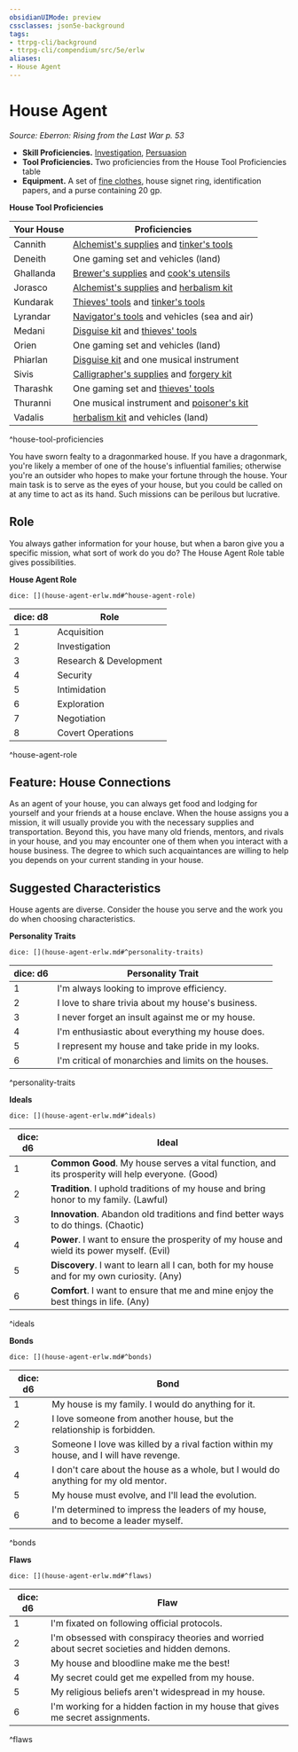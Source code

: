 ```yaml
---
obsidianUIMode: preview
cssclasses: json5e-background
tags:
- ttrpg-cli/background
- ttrpg-cli/compendium/src/5e/erlw
aliases:
- House Agent
---
```

# House Agent
*Source: Eberron: Rising from the Last War p. 53*  


- **Skill Proficiencies.** [Investigation](Інструменти%20ДМ/CLI/rules/skills.md#Investigation), [Persuasion](Інструменти%20ДМ/CLI/rules/skills.md#Persuasion)  
- **Tool Proficiencies.** Two proficiencies from the House Tool Proficiencies table  
- **Equipment.** A set of [fine clothes](Інструменти%20ДМ/CLI/items/fine-clothes-xphb.md), house signet ring, identification papers, and a purse containing 20 gp.  

**House Tool Proficiencies**

| Your House | Proficiencies |
|------------|---------------|
| Cannith | [Alchemist's supplies](Інструменти%20ДМ/CLI/items/alchemists-supplies-xphb.md) and [tinker's tools](Інструменти%20ДМ/CLI/items/tinkers-tools-xphb.md) |
| Deneith | One gaming set and vehicles (land) |
| Ghallanda | [Brewer's supplies](Інструменти%20ДМ/CLI/items/brewers-supplies-xphb.md) and [cook's utensils](Інструменти%20ДМ/CLI/items/cooks-utensils-xphb.md) |
| Jorasco | [Alchemist's supplies](Інструменти%20ДМ/CLI/items/alchemists-supplies-xphb.md) and [herbalism kit](Інструменти%20ДМ/CLI/items/herbalism-kit-xphb.md) |
| Kundarak | [Thieves' tools](Інструменти%20ДМ/CLI/items/thieves-tools-xphb.md) and [tinker's tools](Інструменти%20ДМ/CLI/items/tinkers-tools-xphb.md) |
| Lyrandar | [Navigator's tools](Інструменти%20ДМ/CLI/items/navigators-tools-xphb.md) and vehicles (sea and air) |
| Medani | [Disguise kit](Інструменти%20ДМ/CLI/items/disguise-kit-xphb.md) and [thieves' tools](Інструменти%20ДМ/CLI/items/thieves-tools-xphb.md) |
| Orien | One gaming set and vehicles (land) |
| Phiarlan | [Disguise kit](Інструменти%20ДМ/CLI/items/disguise-kit-xphb.md) and one musical instrument |
| Sivis | [Calligrapher's supplies](Інструменти%20ДМ/CLI/items/calligraphers-supplies-xphb.md) and [forgery kit](Інструменти%20ДМ/CLI/items/forgery-kit-xphb.md) |
| Tharashk | One gaming set and [thieves' tools](Інструменти%20ДМ/CLI/items/thieves-tools-xphb.md) |
| Thuranni | One musical instrument and [poisoner's kit](Інструменти%20ДМ/CLI/items/poisoners-kit-xphb.md) |
| Vadalis | [herbalism kit](Інструменти%20ДМ/CLI/items/herbalism-kit-xphb.md) and vehicles (land) |
^house-tool-proficiencies

You have sworn fealty to a dragonmarked house. If you have a dragonmark, you're likely a member of one of the house's influential families; otherwise you're an outsider who hopes to make your fortune through the house. Your main task is to serve as the eyes of your house, but you could be called on at any time to act as its hand. Such missions can be perilous but lucrative.

## Role

You always gather information for your house, but when a baron give you a specific mission, what sort of work do you do? The House Agent Role table gives possibilities.

**House Agent Role**

`dice: [](house-agent-erlw.md#^house-agent-role)`

| dice: d8 | Role |
|----------|------|
| 1 | Acquisition |
| 2 | Investigation |
| 3 | Research & Development |
| 4 | Security |
| 5 | Intimidation |
| 6 | Exploration |
| 7 | Negotiation |
| 8 | Covert Operations |
^house-agent-role

## Feature: House Connections

As an agent of your house, you can always get food and lodging for yourself and your friends at a house enclave. When the house assigns you a mission, it will usually provide you with the necessary supplies and transportation. Beyond this, you have many old friends, mentors, and rivals in your house, and you may encounter one of them when you interact with a house business. The degree to which such acquaintances are willing to help you depends on your current standing in your house.

## Suggested Characteristics

House agents are diverse. Consider the house you serve and the work you do when choosing characteristics.

**Personality Traits**

`dice: [](house-agent-erlw.md#^personality-traits)`

| dice: d6 | Personality Trait |
|----------|-------------------|
| 1 | I'm always looking to improve efficiency. |
| 2 | I love to share trivia about my house's business. |
| 3 | I never forget an insult against me or my house. |
| 4 | I'm enthusiastic about everything my house does. |
| 5 | I represent my house and take pride in my looks. |
| 6 | I'm critical of monarchies and limits on the houses. |
^personality-traits

**Ideals**

`dice: [](house-agent-erlw.md#^ideals)`

| dice: d6 | Ideal |
|----------|-------|
| 1 | **Common Good**. My house serves a vital function, and its prosperity will help everyone. (Good) |
| 2 | **Tradition**. I uphold traditions of my house and bring honor to my family. (Lawful) |
| 3 | **Innovation**. Abandon old traditions and find better ways to do things. (Chaotic) |
| 4 | **Power**. I want to ensure the prosperity of my house and wield its power myself. (Evil) |
| 5 | **Discovery**. I want to learn all I can, both for my house and for my own curiosity. (Any) |
| 6 | **Comfort**. I want to ensure that me and mine enjoy the best things in life. (Any) |
^ideals

**Bonds**

`dice: [](house-agent-erlw.md#^bonds)`

| dice: d6 | Bond |
|----------|------|
| 1 | My house is my family. I would do anything for it. |
| 2 | I love someone from another house, but the relationship is forbidden. |
| 3 | Someone I love was killed by a rival faction within my house, and I will have revenge. |
| 4 | I don't care about the house as a whole, but I would do anything for my old mentor. |
| 5 | My house must evolve, and I'll lead the evolution. |
| 6 | I'm determined to impress the leaders of my house, and to become a leader myself. |
^bonds

**Flaws**

`dice: [](house-agent-erlw.md#^flaws)`

| dice: d6 | Flaw |
|----------|------|
| 1 | I'm fixated on following official protocols. |
| 2 | I'm obsessed with conspiracy theories and worried about secret societies and hidden demons. |
| 3 | My house and bloodline make me the best! |
| 4 | My secret could get me expelled from my house. |
| 5 | My religious beliefs aren't widespread in my house. |
| 6 | I'm working for a hidden faction in my house that gives me secret assignments. |
^flaws